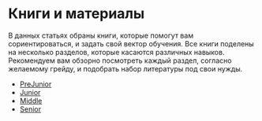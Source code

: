 # Книги и материалы

В данных статьях обраны книги, которые помогут вам сориентироваться, и задать свой вектор обучения. Все книги поделены на несколько разделов, которые касаются различных навыков. Рекомендуем вам обзорно посмотреть каждый раздел, согласно желаемому грейду, и подобрать набор литературы под свои нужды.

- [PreJunior](Books/PreJunior.md)
- [Junior](Books/Junior.md)
- [Middle](Books/Middle.md)
- [Senior](Books/Senior.md)